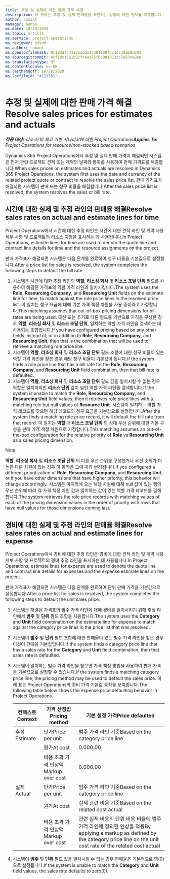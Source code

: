 ```yaml
---
title: 추정 및 실제에 대한 판매 가격 해결
description: 이 항목은 추정 및 실제 판매율을 확인하는 방법에 대한 정보를 제공합니다.
author: rumant
manager: Annbe
ms.date: 10/19/2020
ms.topic: article
ms.service: project-operations
ms.reviewer: kfend
ms.author: rumant
ms.openlocfilehash: 8c18dd734312b2dd147381169f5c3dc38a68a601
ms.sourcegitcommit: 4cf1dc1561b92fca4175f0b3813133c5e63ce8e6
ms.translationtype: HT
ms.contentlocale: ko-KR
ms.lasthandoff: 10/28/2020
ms.locfileid: "4119561"
---
```

# <a name="resolve-sales-prices-for-estimates-and-actuals"></a><span data-ttu-id="bdf0a-103">추정 및 실제에 대한 판매 가격 해결</span><span class="sxs-lookup"><span data-stu-id="bdf0a-103">Resolve sales prices for estimates and actuals</span></span>

<span data-ttu-id="bdf0a-104">_**적용 대상:** 리소스/비 재고 기반 시나리오에 대한 Project Operations_</span><span class="sxs-lookup"><span data-stu-id="bdf0a-104">_**Applies To:** Project Operations for resource/non-stocked based scenarios_</span></span>

<span data-ttu-id="bdf0a-105">Dynamics 365 Project Operations에서 추정 및 실제 판매 가격이 해결되면 시스템은 먼저 관련 프로젝트 견적 또는 계약의 날짜와 통화를 사용하여 판매 가격표를 해결합니다.</span><span class="sxs-lookup"><span data-stu-id="bdf0a-105">When sales prices on estimates and actuals are resolved in Dynamics 365 Project Operations, the system first uses the date and currency of the related project quote or contract to resolve the sales price list.</span></span> <span data-ttu-id="bdf0a-106">판매 가격표가 해결되면 시스템이 판매 또는 청구 비율을 해결합니다.</span><span class="sxs-lookup"><span data-stu-id="bdf0a-106">After the sales price list is resolved, the system resolves the sales or bill rate.</span></span>

## <a name="resolve-sales-rates-on-actual-and-estimate-lines-for-time"></a><span data-ttu-id="bdf0a-107">시간에 대한 실제 및 추정 라인의 판매율 해결</span><span class="sxs-lookup"><span data-stu-id="bdf0a-107">Resolve sales rates on actual and estimate lines for time</span></span>

<span data-ttu-id="bdf0a-108">Project Operations에서 시간에 대한 추정 라인은 시간에 대한 견적 라인 및 계약 내용 세부 사항 및 프로젝트의 리소스 지정을 표시하는 데 사용됩니다.</span><span class="sxs-lookup"><span data-stu-id="bdf0a-108">In Project Operations, estimate lines for time are used to denote the quote line and contract line details for time and the resource assignments on the project.</span></span>

<span data-ttu-id="bdf0a-109">판매 가격표가 해결되면 시스템은 다음 단계를 완료하여 청구 비율을 기본값으로 설정합니다.</span><span class="sxs-lookup"><span data-stu-id="bdf0a-109">After a price list for sales is resolved, the system completes the following steps to default the bill rate.</span></span>

1. <span data-ttu-id="bdf0a-110">시스템은 시간에 대한 추정 라인의 **역할**, **리소싱 회사** 및 **리소스 조달 단위** 필드를 사용하여 해결된 가격표의 역할 가격 라인과 일치시킵니다.</span><span class="sxs-lookup"><span data-stu-id="bdf0a-110">The system uses the **Role**, **Resourcing Company**, and **Resourcing Unit** fields on the estimate line for time, to match against the role price lines in the resolved price list.</span></span> <span data-ttu-id="bdf0a-111">이 일치는 청구 요금에 대해 기본 가격 책정 차원을 사용 중이라고 가정합니다.</span><span class="sxs-lookup"><span data-stu-id="bdf0a-111">This matching assumes that out-of-box pricing dimensions for bill rates are being used.</span></span> <span data-ttu-id="bdf0a-112">대신 또는 추가로 다른 필드를 기반으로 가격을 구성한 경우 **역할**, **리소싱 회사** 및 **리소스 조달 단위**, 일치하는 역할 가격 라인을 검색하는 데 사용되는 조합입니다.</span><span class="sxs-lookup"><span data-stu-id="bdf0a-112">If you have configured pricing based on any other fields instead of, or in addition to **Role**, **Resourcing Company**, and **Resourcing Unit**, then that is the combination that will be used to retrieve a matching role price line.</span></span>
2. <span data-ttu-id="bdf0a-113">시스템이 **역할**, **리소싱 회사** 및 **리소스 조달 단위** 필드 조합에 대한 청구 비율이 있는 역할 가격 라인을 찾은 경우 해당 청구 비율이 기본값이 됩니다.</span><span class="sxs-lookup"><span data-stu-id="bdf0a-113">If the system finds a role price line that has a bill rate for the **Role**, **Resourcing Company**, and **Resourcing Unit** field combination, then that bill rate is defaulted.</span></span>
3. <span data-ttu-id="bdf0a-114">시스템이 **역할**, **리소싱 회사** 및 **리소스 조달 단위** 필드 값을 일치시킬 수 없는 경우 역할은 일치하지만 **리소스 단위** 값이 널인 역할 가격 라인을 검색합니다.</span><span class="sxs-lookup"><span data-stu-id="bdf0a-114">If the system is unable to match the **Role**, **Resourcing Company**, and **Resourcing Unit** field values, then it retrieves role price lines with a matching role but null values of **Resource Unit**.</span></span> <span data-ttu-id="bdf0a-115">시스템이 일치하는 역할 가격 레코드를 찾으면 해당 레코드의 청구 요금을 기본값으로 설정합니다.</span><span class="sxs-lookup"><span data-stu-id="bdf0a-115">After the system finds a matching role price record, it will default the bill rate from that record.</span></span> <span data-ttu-id="bdf0a-116">이 일치는 **역할** 대 **리소스 조달 단위** 의 상대 우선 순위에 대한 기본 구성을 판매 가격 책정 차원으로 가정합니다.</span><span class="sxs-lookup"><span data-stu-id="bdf0a-116">This matching assumes an out-of-the-box configuration for the relative priority of **Role** vs **Resourcing Unit** as a sales pricing dimension.</span></span>

> [!NOTE]
> <span data-ttu-id="bdf0a-117">**역할**, **리소싱 회사** 및 **리소스 조달 단위** 의 다른 우선 순위를 구성했거나 우선 순위가 더 높은 다른 차원이 있는 경우 이 동작은 그에 따라 변경됩니다.</span><span class="sxs-lookup"><span data-stu-id="bdf0a-117">If you configured a different prioritization of **Role**, **Resourcing Company**, and **Resourcing Unit**, or if you have other dimensions that have higher priority, this behavior will change accordingly.</span></span> <span data-ttu-id="bdf0a-118">시스템은 마지막에 오는 해당 차원에 대해 null 값이 있는 행의 우선 순위에 따라 각 가격 책정 차원 값과 일치하는 값이 있는 역할 가격 레코드를 검색합니다.</span><span class="sxs-lookup"><span data-stu-id="bdf0a-118">The system retrieves the role price records with matching values of each of the pricing dimension values in the order of priority with rows that have null values for those dimensions coming last.</span></span>

## <a name="resolve-sales-rates-on-actual-and-estimate-lines-for-expense"></a><span data-ttu-id="bdf0a-119">경비에 대한 실제 및 추정 라인의 판매율 해결</span><span class="sxs-lookup"><span data-stu-id="bdf0a-119">Resolve sales rates on actual and estimate lines for expense</span></span>

<span data-ttu-id="bdf0a-120">Project Operations에서 경비에 대한 추정 라인은 경비에 대한 견적 라인 및 계약 내용 세부 사항 및 프로젝트의 경비 추정 라인을 표시하는 데 사용됩니다.</span><span class="sxs-lookup"><span data-stu-id="bdf0a-120">In Project Operations, estimate lines for expense are used to denote the quote line and contract line details for expenses and the expense estimate lines on the project.</span></span>

<span data-ttu-id="bdf0a-121">판매 가격표가 해결되면 시스템은 다음 단계를 완료하여 단위 판매 가격을 기본값으로 설정합니다.</span><span class="sxs-lookup"><span data-stu-id="bdf0a-121">After a price list for sales is resolved, the system completes the following steps to default the unit sales price.</span></span>

1. <span data-ttu-id="bdf0a-122">시스템은 해결된 가격표의 범주 가격 라인에 대해 경비를 일치시키기 위해 추정 라인에서 **범주** 및 **단위** 필드 조합을 사용합니다.</span><span class="sxs-lookup"><span data-stu-id="bdf0a-122">The system uses the **Category** and **Unit** field combination on the estimate line for expense to match against the category price lines in the price list that was resolved.</span></span>
2. <span data-ttu-id="bdf0a-123">시스템이 **범주** 및 **단위** 필드 조합에 대한 판매율이 있는 범주 가격 라인을 찾은 경우 이것이 판매율 기본값입니다.</span><span class="sxs-lookup"><span data-stu-id="bdf0a-123">If the system finds a category price line that has a sales rate for the **Category** and **Unit** field combination, then that sales rate is defaulted.</span></span>
3. <span data-ttu-id="bdf0a-124">시스템이 일치하는 범주 가격 라인을 찾으면 가격 책정 방법을 사용하여 판매 가격을 기본값으로 설정할 수 있습니다.</span><span class="sxs-lookup"><span data-stu-id="bdf0a-124">If the system finds a matching category price line, the pricing method may be used to default the sales price.</span></span> <span data-ttu-id="bdf0a-125">아래 표는 Project Operations의 경비 가격 기본값 동작을 보여줍니다.</span><span class="sxs-lookup"><span data-stu-id="bdf0a-125">The following table below shows the expense price defaulting behavior in Project Operations.</span></span>

    | <span data-ttu-id="bdf0a-126">컨텍스트</span><span class="sxs-lookup"><span data-stu-id="bdf0a-126">Context</span></span> | <span data-ttu-id="bdf0a-127">가격 산정법</span><span class="sxs-lookup"><span data-stu-id="bdf0a-127">Pricing method</span></span> | <span data-ttu-id="bdf0a-128">기본 설정 가격</span><span class="sxs-lookup"><span data-stu-id="bdf0a-128">Price defaulted</span></span> |
    | --- | --- | --- |
    | <span data-ttu-id="bdf0a-129">추정</span><span class="sxs-lookup"><span data-stu-id="bdf0a-129">Estimate</span></span> | <span data-ttu-id="bdf0a-130">단가</span><span class="sxs-lookup"><span data-stu-id="bdf0a-130">Price per unit</span></span> | <span data-ttu-id="bdf0a-131">범주 가격 라인 기준</span><span class="sxs-lookup"><span data-stu-id="bdf0a-131">Based on the category price line</span></span> |
    | &nbsp; | <span data-ttu-id="bdf0a-132">원가</span><span class="sxs-lookup"><span data-stu-id="bdf0a-132">At cost</span></span> | <span data-ttu-id="bdf0a-133">0.00</span><span class="sxs-lookup"><span data-stu-id="bdf0a-133">0.00</span></span> |
    | &nbsp; | <span data-ttu-id="bdf0a-134">비용 초과 가격 인상액</span><span class="sxs-lookup"><span data-stu-id="bdf0a-134">Markup over cost</span></span> | <span data-ttu-id="bdf0a-135">0.00</span><span class="sxs-lookup"><span data-stu-id="bdf0a-135">0.00</span></span> |
    | <span data-ttu-id="bdf0a-136">실제</span><span class="sxs-lookup"><span data-stu-id="bdf0a-136">Actual</span></span> | <span data-ttu-id="bdf0a-137">단가</span><span class="sxs-lookup"><span data-stu-id="bdf0a-137">Price per unit</span></span> | <span data-ttu-id="bdf0a-138">범주 가격 라인 기준</span><span class="sxs-lookup"><span data-stu-id="bdf0a-138">Based on the category price line</span></span> |
    | &nbsp; | <span data-ttu-id="bdf0a-139">원가</span><span class="sxs-lookup"><span data-stu-id="bdf0a-139">At cost</span></span> | <span data-ttu-id="bdf0a-140">실제 관련 비용 기준</span><span class="sxs-lookup"><span data-stu-id="bdf0a-140">Based on the related cost actual</span></span> |
    | &nbsp; | <span data-ttu-id="bdf0a-141">비용 초과 가격 인상액</span><span class="sxs-lookup"><span data-stu-id="bdf0a-141">Markup over cost</span></span> | <span data-ttu-id="bdf0a-142">관련 실제 비용의 단위 비용 비율에 범주 가격 라인에 정의된 인상을 적용</span><span class="sxs-lookup"><span data-stu-id="bdf0a-142">By applying a markup as defined by the category price line on the unit cost rate of the related cost actual</span></span> |

4. <span data-ttu-id="bdf0a-143">시스템이 **범주** 및 **단위** 필드 값을 일치시킬 수 없는 경우 판매율은 기본적으로 영(0)으로 설정됩니다.</span><span class="sxs-lookup"><span data-stu-id="bdf0a-143">If the system is unable to match the **Category** and **Unit** field values, the sales rate defaults to zero(0).</span></span>
